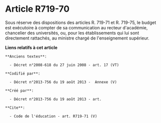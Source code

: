 # Article R719-70

Sous réserve des dispositions des articles R. 719-71 et R. 719-75, le budget est exécutoire à compter de sa communication au
recteur d'académie, chancelier des universités, ou, pour les établissements qui lui sont directement rattachés, au ministre
chargé de l'enseignement supérieur.

**Liens relatifs à cet article**

	**Anciens textes**:

	  - Décret n°2008-618 du 27 juin 2008 - art. 17 (VT)

	**Codifié par**:

	  - Décret n°2013-756 du 19 août 2013 -  Annexe (V)

	**Créé par**:

	  - Décret n°2013-756 du 19 août 2013 - art.

	**Cite**:

	  - Code de l'éducation - art. R719-71 (V)
